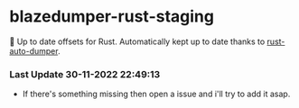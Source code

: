 # blazedumper-rust-staging

🚀 Up to date offsets for Rust. Automatically kept up to date thanks to [rust-auto-dumper](https://github.com/Akandesh/rust-auto-dumper).


### Last Update 30-11-2022 22:49:13
- If there's something missing then open a issue and i'll try to add it asap.